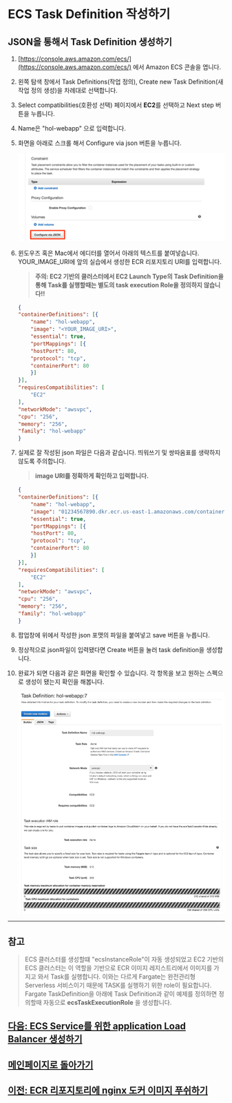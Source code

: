 # ECS Task Definition 작성하기

## JSON을 통해서 Task Definition 생성하기

1. [https://console.aws.amazon.com/ecs/](https://console.aws.amazon.com/ecs/) 에서 Amazon ECS 콘솔을 엽니다.

2. 왼쪽 탐색 창에서 Task Definitions(작업 정의), Create new Task Definition(새 작업 정의 생성)을 차례대로 선택합니다.

3. Select compatibilities(호환성 선택) 페이지에서 **EC2**를 선택하고 Next step 버튼을 누릅니다.

4. Name은 "hol-webapp" 으로 입력합니다.

5. 화면을 아래로 스크롤 해서 Configure via json 버튼을 누릅니다.

    ![Alt](../images/ecs/create-task-definition.png "create task definition")

6. 윈도우즈 혹은 Mac에서 에디터를 열어서 아래의 텍스트를 붙여넣습니다.  YOUR_IMAGE_URI에 앞의 실습에서 생성한 ECR 리포지토리 URI를 입력합니다.

    > **주의: EC2 기반의 클러스터에서 EC2 Launch Type의 Task Definition을 통해 Task를 실행할때는 별도의 task execution Role을 정의하지 않습니다!!**

    ```json
    {
    "containerDefinitions": [{
        "name": "hol-webapp",
        "image": "<YOUR_IMAGE_URI>",
        "essential": true,
        "portMappings": [{
        "hostPort": 80,
        "protocol": "tcp",
        "containerPort": 80
        }]
    }],
    "requiresCompatibilities": [
        "EC2"
    ],
    "networkMode": "awsvpc",
    "cpu": "256",
    "memory": "256",
    "family": "hol-webapp"
    }
    ```

7. 실제로 잘 작성된 json 파일은 다음과 같습니다. 띄워쓰기 및 쌍따옴표를 생략하지 않도록 주의합니다.

   > **image URI를 정확하게 확인하고 입력합니다.**

    ```json
    {
    "containerDefinitions": [{
        "name": "hol-webapp",
        "image": "01234567890.dkr.ecr.us-east-1.amazonaws.com/containerhol/webapphol",
        "essential": true,
        "portMappings": [{
        "hostPort": 80,
        "protocol": "tcp",
        "containerPort": 80
        }]
    }],
    "requiresCompatibilities": [
        "EC2"
    ],
    "networkMode": "awsvpc",
    "cpu": "256",
    "memory": "256",
    "family": "hol-webapp"
    }
    ```

8. 팝업창에 위에서 작성한 json 포맷의 파일을 붙여넣고 save 버튼을 누릅니다.

9. 정상적으로 json파일이 입력됐다면 Create 버튼을 눌러 task definition을 생성합니다.

10. 완료가 되면 다음과 같은 화면을 확인할 수 있습니다. 각 항목을 보고 원하는 스펙으로 생성이 됐는지 확인을 해봅니다.

    ![Alt](../images/ecs/result-task-definition.png "create task definition")

---

## 참고

> ECS 클러스터를 생성할떄 "ecsInstanceRole"이 자동 생성되었고 EC2 기반의 ECS 클러스터는 이 역할을 기반으로 ECR 이미지 레지스트리에서 이미지를 가지고 와서 Task를 실행합니다. 이와는 다르게 Fargate는 완전관리형 Serverless 서비스이기 때문에 TASK를 실행하기 위한 role이 필요합니다. Fargate TaskDefinition을 아래에 Task Definition과 같이 예제를 정의하면 정의할때 자동으로 **ecsTaskExecutionRole** 을 생성합니다.

## [다음: ECS Service를 위한 application Load Balancer 생성하기](create-alb.md)

## [메인페이지로 돌아가기](../README.md)

## [이전: ECR 리포지토리에 nginx 도커 이미지 푸쉬하기](create-ecr-repository.md)
